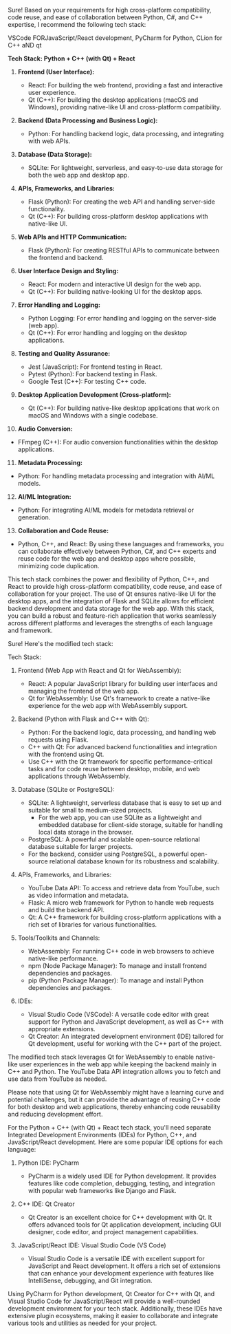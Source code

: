 Sure! Based on your requirements for high cross-platform compatibility, code reuse, and ease of collaboration between Python, C#, and C++ expertise, I recommend the following tech stack:

VSCode FORJavaScript/React development, PyCharm for Python, CLion for C++ aND qt

**Tech Stack: Python + C++ (with Qt) + React**

1. **Frontend (User Interface):**
   - React: For building the web frontend, providing a fast and interactive user experience.
   - Qt (C++): For building the desktop applications (macOS and Windows), providing native-like UI and cross-platform compatibility.

2. **Backend (Data Processing and Business Logic):**
   - Python: For handling backend logic, data processing, and integrating with web APIs.

3. **Database (Data Storage):**
   - SQLite: For lightweight, serverless, and easy-to-use data storage for both the web app and desktop app.

4. **APIs, Frameworks, and Libraries:**
   - Flask (Python): For creating the web API and handling server-side functionality.
   - Qt (C++): For building cross-platform desktop applications with native-like UI.

5. **Web APIs and HTTP Communication:**
   - Flask (Python): For creating RESTful APIs to communicate between the frontend and backend.

6. **User Interface Design and Styling:**
   - React: For modern and interactive UI design for the web app.
   - Qt (C++): For building native-looking UI for the desktop apps.

7. **Error Handling and Logging:**
   - Python Logging: For error handling and logging on the server-side (web app).
   - Qt (C++): For error handling and logging on the desktop applications.

8. **Testing and Quality Assurance:**
   - Jest (JavaScript): For frontend testing in React.
   - Pytest (Python): For backend testing in Flask.
   - Google Test (C++): For testing C++ code.

9. **Desktop Application Development (Cross-platform):**
   - Qt (C++): For building native-like desktop applications that work on macOS and Windows with a single codebase.

10. **Audio Conversion:**
   - FFmpeg (C++): For audio conversion functionalities within the desktop applications.

11. **Metadata Processing:**
   - Python: For handling metadata processing and integration with AI/ML models.

12. **AI/ML Integration:**
   - Python: For integrating AI/ML models for metadata retrieval or generation.

13. **Collaboration and Code Reuse:**
   - Python, C++, and React: By using these languages and frameworks, you can collaborate effectively between Python, C#, and C++ experts and reuse code for the web app and desktop apps where possible, minimizing code duplication.

This tech stack combines the power and flexibility of Python, C++, and React to provide high cross-platform compatibility, code reuse, and ease of collaboration for your project. The use of Qt ensures native-like UI for the desktop apps, and the integration of Flask and SQLite allows for efficient backend development and data storage for the web app. With this stack, you can build a robust and feature-rich application that works seamlessly across different platforms and leverages the strengths of each language and framework.


Sure! Here's the modified tech stack:

Tech Stack:

1. Frontend (Web App with React and Qt for WebAssembly):
   - React: A popular JavaScript library for building user interfaces and managing the frontend of the web app.
   - Qt for WebAssembly: Use Qt's framework to create a native-like experience for the web app with WebAssembly support.

2. Backend (Python with Flask and C++ with Qt):
   - Python: For the backend logic, data processing, and handling web requests using Flask.
   - C++ with Qt: For advanced backend functionalities and integration with the frontend using Qt.
   -    Use C++ with the Qt framework for specific performance-critical tasks and for code reuse between desktop, mobile, and web applications through WebAssembly.

3. Database (SQLite or PostgreSQL):
   - SQLite: A lightweight, serverless database that is easy to set up and suitable for small to medium-sized projects.
      - For the web app, you can use SQLite as a lightweight and embedded database for client-side storage, suitable for handling local data storage in the browser.
   - PostgreSQL: A powerful and scalable open-source relational database suitable for larger projects.
   -    For the backend, consider using PostgreSQL, a powerful open-source relational database known for its robustness and scalability.

4. APIs, Frameworks, and Libraries:
   - YouTube Data API: To access and retrieve data from YouTube, such as video information and metadata.
   - Flask: A micro web framework for Python to handle web requests and build the backend API.
   - Qt: A C++ framework for building cross-platform applications with a rich set of libraries for various functionalities.

5. Tools/Toolkits and Channels:
   - WebAssembly: For running C++ code in web browsers to achieve native-like performance.
   - npm (Node Package Manager): To manage and install frontend dependencies and packages.
   - pip (Python Package Manager): To manage and install Python dependencies and packages.

6. IDEs:
   - Visual Studio Code (VSCode): A versatile code editor with great support for Python and JavaScript development, as well as C++ with appropriate extensions.
   - Qt Creator: An integrated development environment (IDE) tailored for Qt development, useful for working with the C++ part of the project.

The modified tech stack leverages Qt for WebAssembly to enable native-like user experiences in the web app while keeping the backend mainly in C++ and Python. The YouTube Data API integration allows you to fetch and use data from YouTube as needed.

Please note that using Qt for WebAssembly might have a learning curve and potential challenges, but it can provide the advantage of reusing C++ code for both desktop and web applications, thereby enhancing code reusability and reducing development effort.

For the Python + C++ (with Qt) + React tech stack, you'll need separate Integrated Development Environments (IDEs) for Python, C++, and JavaScript/React development. Here are some popular IDE options for each language:

1. Python IDE: PyCharm
   - PyCharm is a widely used IDE for Python development. It provides features like code completion, debugging, testing, and integration with popular web frameworks like Django and Flask.

2. C++ IDE: Qt Creator
   - Qt Creator is an excellent choice for C++ development with Qt. It offers advanced tools for Qt application development, including GUI designer, code editor, and project management capabilities.

3. JavaScript/React IDE: Visual Studio Code (VS Code)
   - Visual Studio Code is a versatile IDE with excellent support for JavaScript and React development. It offers a rich set of extensions that can enhance your development experience with features like IntelliSense, debugging, and Git integration.

Using PyCharm for Python development, Qt Creator for C++ with Qt, and Visual Studio Code for JavaScript/React will provide a well-rounded development environment for your tech stack. Additionally, these IDEs have extensive plugin ecosystems, making it easier to collaborate and integrate various tools and utilities as needed for your project.
